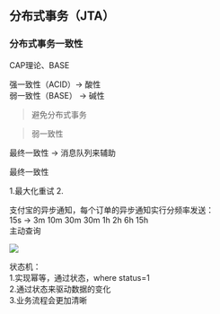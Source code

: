 ## **分布式事务（JTA）**

### **分布式事务一致性**
CAP理论、BASE

强一致性（ACID）-> 酸性
<br/>
弱一致性（BASE） -> 碱性

> 避免分布式事务

> 弱一致性

最终一致性 -> 消息队列来辅助

最终一致性<br/>

1.最大化重试
2.


支付宝的异步通知，每个订单的异步通知实行分频率发送：<br/>
15s -> 3m 10m 30m 30m 1h 2h 6h 15h<br/>
主动查询

![](https://github.com/buildupchao/ImgStore/blob/master/patterns/state_machine.png?raw=true)

状态机：<br/>
1.实现幂等，通过状态，where status=1<br/>
2.通过状态来驱动数据的变化<br/>
3.业务流程会更加清晰
